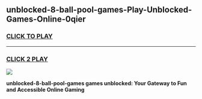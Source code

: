 
## unblocked-8-ball-pool-games-Play-Unblocked-Games-Online-0qier
<h3>
<a href="https://premium76.site?title=unblocked-8-ball-pool-games&ref=25A">CLICK TO PLAY</a></h3>
<hr>

<h3>
<a href="https://premium76.site?title=unblocked-8-ball-pool-games&ref=25A">CLICK 2 PLAY</a>
  
</h3>

<a href="https://premium76.site?title=unblocked-8-ball-pool-games&ref=25A"><img src="https://clearcache.store/games.png"></a>


**unblocked-8-ball-pool-games games unblocked: Your Gateway to Fun and Accessible Online Gaming**
